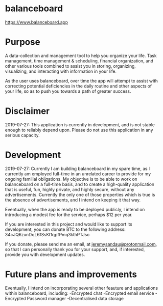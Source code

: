 # balanceboard
https://www.balanceboard.app


# Purpose

A data-collection and management tool to help you organize your life.
Task management, time management & scheduling, financial organization, and other various tools combined to assist you in storing, organizing, visualizing, and interacting with information in your life.

As the user uses balanceboard, over time the app will attempt to assist with correcting potential deficiencies in the daily routine and other aspects of your life, so as to push you towards a path of greater success. 

# Disclaimer

2019-07-27:
This application is currently in development, and is not stable enough to reliably depend upon.
Please do not use this application in any serious capacity.

# Development

2019-07-27:
Currently I am building balanceboard in my spare time, as I currently am employed full-time in an unrelated career to provide for my ongoing familial obligations.
My objective is to be able to work on balanceboard on a full-time basis, and to create a high-quality application that is useful, fun, highly private, and highly secure, without any advertisements.  Currently the only one of those properties which is true is the absence of advertisements, and I intend on keeping it that way.

Eventually, when the app is ready to be deployed publicly, I intend on introducing a modest fee for the service, perhaps $12 per year.

If you are interested in this project and would like to support its development, you can donate BTC to the following address:
34cJQ6zunDqL6fSsKt1qpfPmq3kthPTJso

If you donate, please send me an email, at jeremysandau@protonmail.com, so that I can personally thank you for your support, and, if interested, provide you with development updates.


# Future plans and improvements

Eventually, I intend on incorporating several other feauture and applications within balanceboard, including:
-Encrypted chat
-Encrypted email service
-Encrypted Password manager
-Decentralised data storage 
